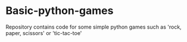 # Basic-python-games
Repository contains code for some simple python games such as 'rock, paper, scissors' or 'tic-tac-toe'
